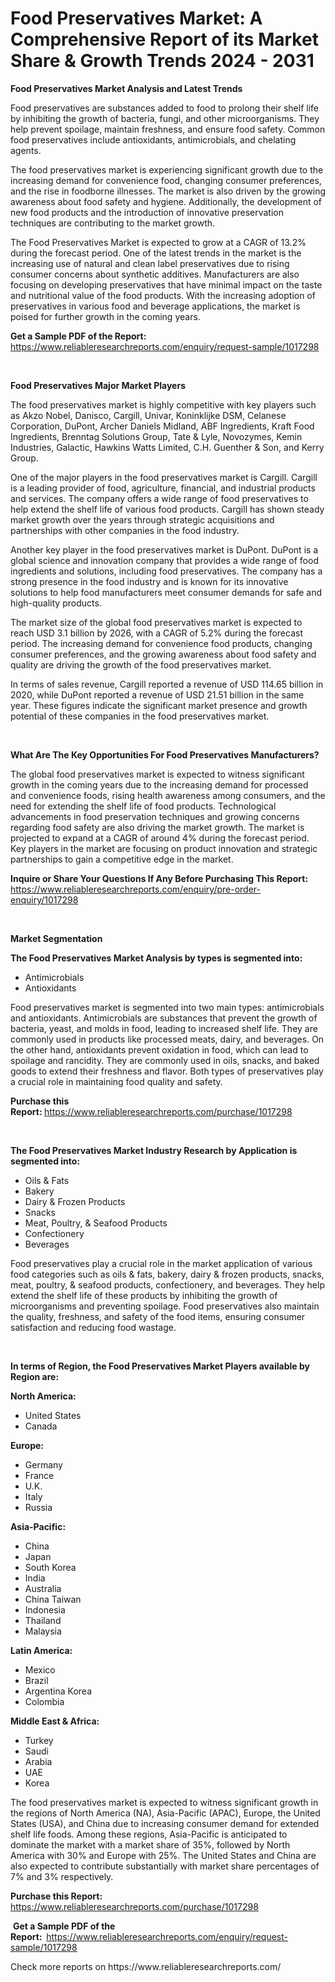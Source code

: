 <p><h1>Food Preservatives Market: A Comprehensive Report of its Market Share & Growth Trends 2024 - 2031</h1></p><p><strong>Food Preservatives Market Analysis and Latest Trends</strong></p>
<p><p>Food preservatives are substances added to food to prolong their shelf life by inhibiting the growth of bacteria, fungi, and other microorganisms. They help prevent spoilage, maintain freshness, and ensure food safety. Common food preservatives include antioxidants, antimicrobials, and chelating agents.</p><p>The food preservatives market is experiencing significant growth due to the increasing demand for convenience food, changing consumer preferences, and the rise in foodborne illnesses. The market is also driven by the growing awareness about food safety and hygiene. Additionally, the development of new food products and the introduction of innovative preservation techniques are contributing to the market growth.</p><p>The Food Preservatives Market is expected to grow at a CAGR of 13.2% during the forecast period. One of the latest trends in the market is the increasing use of natural and clean label preservatives due to rising consumer concerns about synthetic additives. Manufacturers are also focusing on developing preservatives that have minimal impact on the taste and nutritional value of the food products. With the increasing adoption of preservatives in various food and beverage applications, the market is poised for further growth in the coming years.</p></p>
<p><strong>Get a Sample PDF of the Report:&nbsp;</strong> <a href="https://www.reliableresearchreports.com/enquiry/request-sample/1017298">https://www.reliableresearchreports.com/enquiry/request-sample/1017298</a></p>
<p>&nbsp;</p>
<p><strong>Food Preservatives Major Market Players</strong></p>
<p><p>The food preservatives market is highly competitive with key players such as Akzo Nobel, Danisco, Cargill, Univar, Koninklijke DSM, Celanese Corporation, DuPont, Archer Daniels Midland, ABF Ingredients, Kraft Food Ingredients, Brenntag Solutions Group, Tate & Lyle, Novozymes, Kemin Industries, Galactic, Hawkins Watts Limited, C.H. Guenther & Son, and Kerry Group.</p><p>One of the major players in the food preservatives market is Cargill. Cargill is a leading provider of food, agriculture, financial, and industrial products and services. The company offers a wide range of food preservatives to help extend the shelf life of various food products. Cargill has shown steady market growth over the years through strategic acquisitions and partnerships with other companies in the food industry. </p><p>Another key player in the food preservatives market is DuPont. DuPont is a global science and innovation company that provides a wide range of food ingredients and solutions, including food preservatives. The company has a strong presence in the food industry and is known for its innovative solutions to help food manufacturers meet consumer demands for safe and high-quality products. </p><p>The market size of the global food preservatives market is expected to reach USD 3.1 billion by 2026, with a CAGR of 5.2% during the forecast period. The increasing demand for convenience food products, changing consumer preferences, and the growing awareness about food safety and quality are driving the growth of the food preservatives market.</p><p>In terms of sales revenue, Cargill reported a revenue of USD 114.65 billion in 2020, while DuPont reported a revenue of USD 21.51 billion in the same year. These figures indicate the significant market presence and growth potential of these companies in the food preservatives market.</p></p>
<p>&nbsp;</p>
<p><strong>What Are The Key Opportunities For Food Preservatives Manufacturers?</strong></p>
<p><p>The global food preservatives market is expected to witness significant growth in the coming years due to the increasing demand for processed and convenience foods, rising health awareness among consumers, and the need for extending the shelf life of food products. Technological advancements in food preservation techniques and growing concerns regarding food safety are also driving the market growth. The market is projected to expand at a CAGR of around 4% during the forecast period. Key players in the market are focusing on product innovation and strategic partnerships to gain a competitive edge in the market.</p></p>
<p><strong>Inquire or Share Your Questions If Any Before Purchasing This Report:</strong> <a href="https://www.reliableresearchreports.com/enquiry/pre-order-enquiry/1017298">https://www.reliableresearchreports.com/enquiry/pre-order-enquiry/1017298</a></p>
<p>&nbsp;</p>
<p><strong>Market Segmentation</strong></p>
<p><strong>The Food Preservatives Market Analysis by types is segmented into:</strong></p>
<p><ul><li>Antimicrobials</li><li>Antioxidants</li></ul></p>
<p><p>Food preservatives market is segmented into two main types: antimicrobials and antioxidants. Antimicrobials are substances that prevent the growth of bacteria, yeast, and molds in food, leading to increased shelf life. They are commonly used in products like processed meats, dairy, and beverages. On the other hand, antioxidants prevent oxidation in food, which can lead to spoilage and rancidity. They are commonly used in oils, snacks, and baked goods to extend their freshness and flavor. Both types of preservatives play a crucial role in maintaining food quality and safety.</p></p>
<p><strong>Purchase this Report:&nbsp;</strong><a href="https://www.reliableresearchreports.com/purchase/1017298">https://www.reliableresearchreports.com/purchase/1017298</a></p>
<p>&nbsp;</p>
<p><strong>The Food Preservatives Market Industry Research by Application is segmented into:</strong></p>
<p><ul><li>Oils & Fats</li><li>Bakery</li><li>Dairy & Frozen Products</li><li>Snacks</li><li>Meat, Poultry, & Seafood Products</li><li>Confectionery</li><li>Beverages</li></ul></p>
<p><p>Food preservatives play a crucial role in the market application of various food categories such as oils & fats, bakery, dairy & frozen products, snacks, meat, poultry, & seafood products, confectionery, and beverages. They help extend the shelf life of these products by inhibiting the growth of microorganisms and preventing spoilage. Food preservatives also maintain the quality, freshness, and safety of the food items, ensuring consumer satisfaction and reducing food wastage.</p></p>
<p>&nbsp;</p>
<p><strong>In terms of Region, the Food Preservatives Market Players available by Region are:</strong></p>
<p>
    <p> <strong> North America: </strong>
        <ul>
            <li>United States</li>
            <li>Canada</li>
        </ul>
        </p> 
    <p> <strong> Europe: </strong>
        <ul>
            <li>Germany</li>
            <li>France</li>
            <li>U.K.</li>
            <li>Italy</li>
            <li>Russia</li>
        </ul>
        </p> 
    <p> <strong> Asia-Pacific: </strong>
        <ul>
            <li>China</li>
            <li>Japan</li>
            <li>South Korea</li>
            <li>India</li>
            <li>Australia</li>
            <li>China Taiwan</li>
            <li>Indonesia</li>
            <li>Thailand</li>
            <li>Malaysia</li>
        </ul>
        </p> 
    <p> <strong> Latin America: </strong>
        <ul>
            <li>Mexico</li>
            <li>Brazil</li>
            <li>Argentina Korea</li>
            <li>Colombia</li>
        </ul>
        </p> 
    <p> <strong> Middle East & Africa: </strong>
        <ul>
            <li>Turkey</li>
            <li>Saudi</li>
            <li>Arabia</li>
            <li>UAE</li>
            <li>Korea</li>
        </ul>
    </p>
    </p>
<p><p>The food preservatives market is expected to witness significant growth in the regions of North America (NA), Asia-Pacific (APAC), Europe, the United States (USA), and China due to increasing consumer demand for extended shelf life foods. Among these regions, Asia-Pacific is anticipated to dominate the market with a market share of 35%, followed by North America with 30% and Europe with 25%. The United States and China are also expected to contribute substantially with market share percentages of 7% and 3% respectively.</p></p>
<p><strong>Purchase this Report: </strong><a href="https://www.reliableresearchreports.com/purchase/1017298">https://www.reliableresearchreports.com/purchase/1017298</a></p>
<p>&nbsp;<strong>Get a Sample PDF of the Report:&nbsp;&nbsp;</strong><a href="https://www.reliableresearchreports.com/enquiry/request-sample/1017298">https://www.reliableresearchreports.com/enquiry/request-sample/1017298</a></p>
<p><strong></strong></p>
<p>Check more reports on https://www.reliableresearchreports.com/</p>